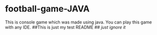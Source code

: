 # football-game-JAVA
This is console game which was made using java. You can play this game with any IDE.
##This is just my test README ##
*just ignore it*
